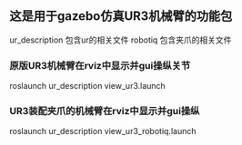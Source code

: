 ## 这是用于gazebo仿真UR3机械臂的功能包

ur_description 包含ur的相关文件
robotiq 包含夹爪的相关文件

### 原版UR3机械臂在rviz中显示并gui操纵关节
roslaunch ur_description view_ur3.launch

### UR3装配夹爪的机械臂在rviz中显示并gui操纵
roslaunch ur_description view_ur3_robotiq.launch
